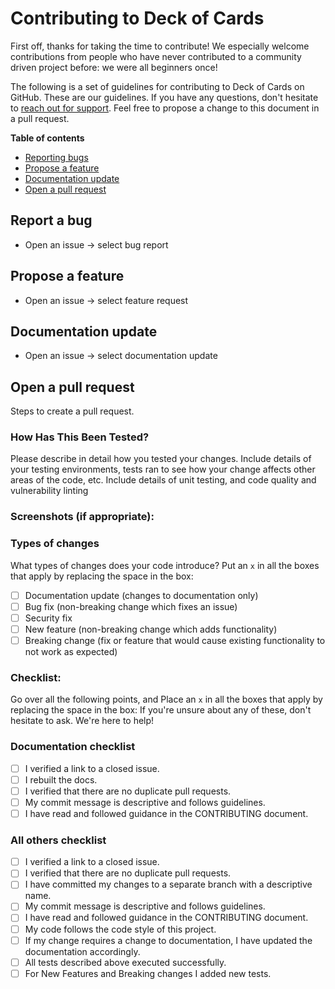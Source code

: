 # Contributing to Deck of Cards

First off, thanks for taking the time to contribute! We especially welcome contributions from people
who have never contributed to a community driven project before: we were all beginners once!


The following is a set of guidelines for contributing to Deck of Cards on GitHub. 
These are our guidelines. If you have any questions, don't hesitate to 
[reach out for support](https://pages.github.com/theStygianArchitect/card_deck/community/support.html). 
Feel free to propose a change to this document in a pull request.

**Table of contents**

  * [Reporting bugs](#report-a-bug)
  * [Propose a feature](#propose-a-feature)
  * [Documentation update](#documentation-update)
  * [Open a pull request](#open-a-pull-request)

## Report a bug

* Open an issue -> select bug report

## Propose a feature

* Open an issue -> select feature request

## Documentation update

* Open an issue -> select documentation update

## Open a pull request

Steps to create a pull request.

### How Has This Been Tested?
Please describe in detail how you tested your changes.
Include details of your testing environments, tests ran to see how
your change affects other areas of the code, etc.
Include details of unit testing, and code quality and vulnerability linting

### Screenshots (if appropriate):

### Types of changes
What types of changes does your code introduce?
Put an `x` in all the boxes that apply by replacing the space in the box:
- [ ] Documentation update (changes to documentation only)
- [ ] Bug fix (non-breaking change which fixes an issue)
- [ ] Security fix
- [ ] New feature (non-breaking change which adds functionality)
- [ ] Breaking change (fix or feature that would cause existing functionality to not work as expected)

### Checklist:
Go over all the following points, and Place an `x` in all the boxes that apply by replacing the 
space in the box:
If you're unsure about any of these, don't hesitate to ask. We're here to help!

### Documentation checklist
- [ ] I verified a link to a closed issue.
- [ ] I rebuilt the docs.
- [ ] I verified that there are no duplicate pull requests.
- [ ] My commit message is descriptive and follows guidelines.
- [ ] I have read and followed guidance in the CONTRIBUTING document.

### All others checklist
- [ ] I verified a link to a closed issue.
- [ ] I verified that there are no duplicate pull requests.
- [ ] I have committed my changes to a separate branch with a descriptive name.
- [ ] My commit message is descriptive and follows guidelines.
- [ ] I have read and followed guidance in the CONTRIBUTING document.
- [ ] My code follows the code style of this project.
- [ ] If my change requires a change to documentation, I have updated the documentation accordingly.
- [ ] All tests described above executed successfully.
- [ ] For New Features and Breaking changes I added new tests.
